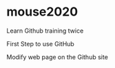 # mouse2020
Learn Github training twice 

First Step to use GitHub

Modify web page on the Github site
